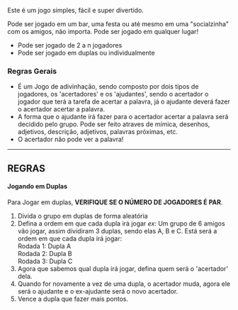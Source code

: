 Este é um jogo simples, fácil e super divertido.

Pode ser jogado em um bar, uma festa ou até mesmo em uma "socialzinha" com os amigos, não importa. Pode ser jogado em qualquer lugar!

- Pode ser jogado de 2 a n jogadores
- Pode ser jogado em duplas ou individualmente

### Regras Gerais
- É um Jogo de adivinhação, sendo composto por dois tipos de jogadores, os 'acertadores' e os 'ajudantes', sendo o acertador o jogador que terá a tarefa de acertar a palavra, já o ajudante deverá fazer o acertador acertar a palavra.
- A forma que o ajudante irá fazer para o acertador acertar a palavra será decidido pelo grupo. Pode ser feito atraves de mímica, desenhos, adjetivos, descrição, adjetivos, palavras próximas, etc.
- O acertador não pode ver a palavra!
---

## REGRAS
#### Jogando em Duplas 
Para Jogar em duplas, **VERIFIQUE SE O NÚMERO DE JOGADORES É PAR**.
1. Divida o grupo em duplas de forma aleatória
2. Defina a ordem em que cada dupla irá jogar
	_ex:_
	Um grupo de 6 amigos vão jogar, assim dividiram 3 duplas, sendo elas A, B e C. Está será a ordem em que cada dupla irá jogar: <br>
		Rodada 1: Dupla A <br>
		Rodada 2: Dupla B <br>
		Rodada 3: Dupla C<br>
3. Agora que sabemos qual dupla irá jogar, defina quem será o 'acertador' dela.
4. Quando for novamente a vez de uma dupla, o acertador muda, agora ele será o ajudante e o ex-ajudante será o novo acertador.
5. Vence a dupla que fazer mais pontos.


